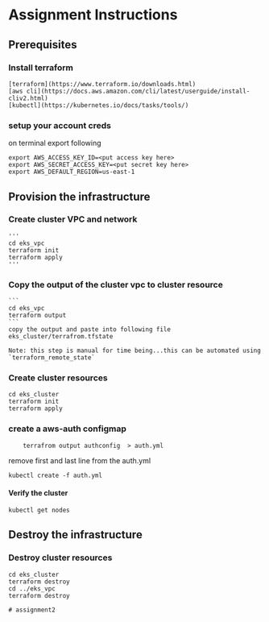 # Assignment Instructions

## Prerequisites

### Install terraform
    [terraform](https://www.terraform.io/downloads.html)
    [aws cli](https://docs.aws.amazon.com/cli/latest/userguide/install-cliv2.html)
    [kubectl](https://kubernetes.io/docs/tasks/tools/)


### setup your account creds
on terminal export following
```
export AWS_ACCESS_KEY_ID=<put access key here>
export AWS_SECRET_ACCESS_KEY=<put secret key here>
export AWS_DEFAULT_REGION=us-east-1
```

## Provision the infrastructure


### Create cluster VPC and network
    '''
    cd eks_vpc
    terraform init 
    terraform apply
    '''

### Copy the output of the cluster vpc to cluster resource
    ```
    cd eks_vpc
    terraform output
    ```
    copy the output and paste into following file
    eks_cluster/terrafrom.tfstate 

    Note: this step is manual for time being...this can be automated using `terraform_remote_state`

### Create cluster resources
    cd eks_cluster              
    terraform init 
    terraform apply

### create a aws-auth configmap
```
    terrafrom output authconfig  > auth.yml
```
remove first and last line from the auth.yml

```
kubectl create -f auth.yml
```


#### Verify the cluster

    kubectl get nodes


## Destroy the infrastructure

### Destroy cluster resources
    
    cd eks_cluster
    terraform destroy
    cd ../eks_vpc
    terraform destroy
    
    # assignment2
